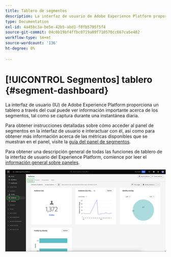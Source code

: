 ```yaml
---
title: Tablero de segmentos
description: La interfaz de usuario de Adobe Experience Platform proporciona un panel a través del cual puede ver métricas importantes relacionadas con los segmentos creados y mantenidos por su organización.
type: Documentation
exl-id: 4a45bc3a-be5e-42b5-abd1-f0fb5795f5f4
source-git-commit: 04c0b19bf4ffbc0719a89f710570cc667ca5e482
workflow-type: tm+mt
source-wordcount: '136'
ht-degree: 0%

---
```


# [!UICONTROL Segmentos] tablero {#segment-dashboard}

La interfaz de usuario (IU) de Adobe Experience Platform proporciona un tablero a través del cual puede ver información importante acerca de los segmentos, tal como se captura durante una instantánea diaria.

Para obtener instrucciones detalladas sobre cómo acceder al panel de segmentos en la interfaz de usuario e interactuar con él, así como para obtener más información acerca de las métricas disponibles que se muestran en el panel, visite la [guía del panel de segmentos](../../dashboards/guides/audiences.md).

Para obtener una descripción general de todas las funciones de tablero de la interfaz de usuario del Experience Platform, comience por leer el [información general sobre paneles](../../dashboards/home.md).

![El panel de segmentos. Se muestran tres widgets: el widget de tamaño de audiencia, el widget de tendencia de cambio de tamaño de audiencia y los perfiles por widget de identidad.](../../dashboards/images/segments/dashboard-overview.png)
